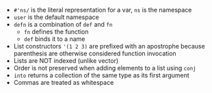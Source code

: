 - `#'ns/` is the literal representation for a var, `ns` is the namespace
- `user` is the default namespace
- `defn` is a combination of `def` and `fn`
    - `fn` defines the function
    - `def` binds it to a name
- List constructors `'(1 2 3)` are prefixed with an apostrophe because parenthesis are otherwise considered function invocation
- Lists are NOT indexed (unlike vector)
- Order is not preserved when adding elements to a list using `conj`
- `into` returns a collection of the same type as its first argument
- Commas are treated as whitespace
